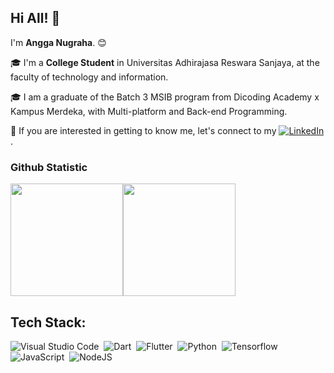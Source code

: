 ## Hi All! 👋
I'm **Angga Nugraha**. 😊

🎓 I'm a **College Student** in Universitas Adhirajasa Reswara Sanjaya, at the faculty of technology and information.

🎓 I am a graduate of the Batch 3 MSIB program from Dicoding Academy x Kampus Merdeka, with Multi-platform and Back-end Programming.

💬 If you are interested in getting to know me, let's connect to my [![LinkedIn](https://img.shields.io/badge/linkedin-%230077B5.svg?style=flat&logo=linkedin&logoColor=white)](https://www.linkedin.com/in/angga-nugraha-126bb8152/).

### Github Statistic
<p align="left">
<a href="https://github.com/dimasmds"><img height="180em" src="https://github-readme-stats-eight-theta.vercel.app/api?username=angga-nugraha&show_icons=true&theme=algolia&include_all_commits=true&count_private=true"/><img height="180em" src="https://github-readme-stats-eight-theta.vercel.app/api/top-langs/?username=angga-nugraha&layout=compact&langs_count=8&theme=algolia"/>
</a>
</p>

## Tech Stack:
<!-- <img align="left" alt="Visual Studio Code" width="26px" src="https://raw.githubusercontent.com/github/explore/80688e429a7d4ef2fca1e82350fe8e3517d3494d/topics/visual-studio-code/visual-studio-code.png" /> -->
![Visual Studio Code](https://img.shields.io/badge/-Visual%20Studio%20Code-05122A?style=flat&logo=visual-studio-code&logoColor=007ACC)&nbsp;
![Dart](https://img.shields.io/badge/-Dart-05122A?style=flat&logo=dart&logoColor=007ACC)&nbsp;
![Flutter](https://img.shields.io/badge/-Flutter-05122A?style=flat&logo=flutter&logoColor=007ACC)&nbsp;
![Python](https://img.shields.io/badge/-Python-05122A?style=flat&logo=python&logoColor=E6B400)&nbsp;
![Tensorflow](https://img.shields.io/badge/-Tensorflow-05122A?style=flat&logo=tensorflow&logoColor=E47200)&nbsp;
![JavaScript](https://img.shields.io/badge/-JavaScript-05122A?style=flat&logo=javascript&logoColor=E6B400)&nbsp;
![NodeJS](https://img.shields.io/badge/node.js-05122A?style=flat&logo=node.js&logoColor=green)
